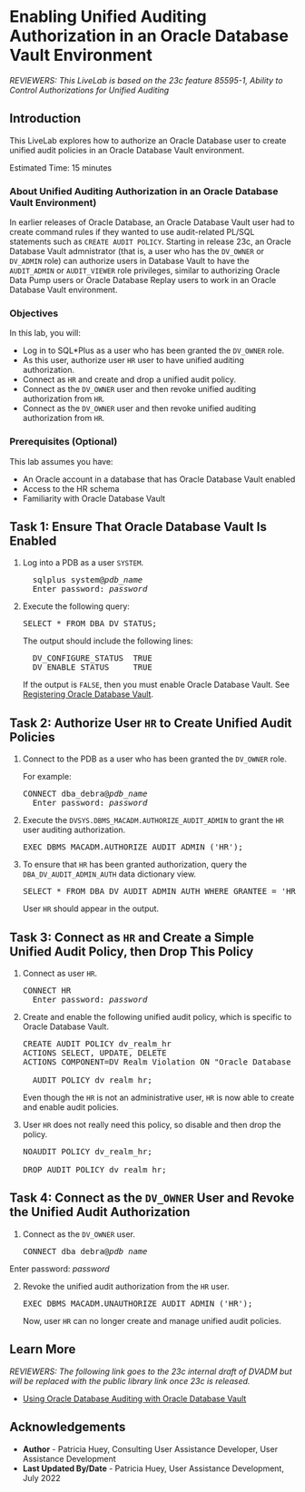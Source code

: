 # Enabling Unified Auditing Authorization in an Oracle Database Vault Environment
*REVIEWERS: This LiveLab is based on the 23c feature 85595-1, Ability to Control Authorizations for Unified Auditing*

## Introduction

This LiveLab explores how to authorize an Oracle Database user to create unified audit policies in an Oracle Database Vault environment.

Estimated Time: 15 minutes

### About Unified Auditing Authorization in an Oracle Database Vault Environment)

In earlier releases of Oracle Database, an Oracle Database Vault user had to create command rules if they wanted to use audit-related PL/SQL statements such as <code>CREATE AUDIT POLICY</code>. Starting in release 23c, an Oracle Database Vault admnistrator (that is, a user who has the <code>DV_OWNER</code> or <code>DV_ADMIN</code> role) can authorize users in Database Vault to have the <code>AUDIT_ADMIN</code> or <code>AUDIT_VIEWER</code> role privileges, similar to authorizing Oracle Data Pump users or Oracle Database Replay users to work in an Oracle Database Vault environment.

### Objectives

In this lab, you will:
* Log in to SQL*Plus as a user who has been granted the <code>DV_OWNER</code> role.
* As this user, authorize user <code>HR</code> user to have unified auditing authorization.
* Connect as <code>HR</code> and create and drop a unified audit policy.
* Connect as the <code>DV_OWNER</code> user and then revoke unified auditing authorization from <code>HR</code>.
* Connect as the <code>DV_OWNER</code> user and then revoke unified auditing authorization from <code>HR</code>.

### Prerequisites (Optional)

This lab assumes you have:
* An Oracle account in a database that has Oracle Database Vault enabled
* Access to the HR schema
* Familiarity with Oracle Database Vault


## Task 1: Ensure That Oracle Database Vault Is Enabled

1. Log into a PDB as a user <code>SYSTEM</code>.

   <pre>
	 sqlplus system@<i>pdb_name</i>
	 Enter password: <i>password</i></pre>

2. Execute the following query:

   <pre>SELECT * FROM DBA_DV_STATUS;</pre>

	 The output should include the following lines:

	 <pre>
	 DV_CONFIGURE_STATUS  TRUE
	 DV_ENABLE_STATUS     TRUE </pre>

	 If the output is <code>FALSE</code>, then you must enable Oracle Database Vault. See [Registering Oracle Database Vault](http://st-doc.us.oracle.com/id_common/review/docbuilder/html/F46691_01/getting-started-with-oracle-database-vault.htm#GUID-68558E32-ABD0-4495-8677-4F9E09283E5D).


## Task 2: Authorize User <code>HR</code> to Create Unified Audit Policies

1. Connect to the PDB as a user who has been granted the <code>DV_OWNER</code> role.

   For example:

	 <pre>CONNECT dba_debra@<i>pdb_name</i>
	 Enter password: <i>password</i> </pre>

2. Execute the <code>DVSYS.DBMS_MACADM.AUTHORIZE_AUDIT_ADMIN</code> to grant the <code>HR</code> user auditing authorization.

   <pre>EXEC DBMS_MACADM.AUTHORIZE_AUDIT_ADMIN ('HR');</pre>

3. To ensure that <code>HR</code> has been granted authorization, query the <code>DBA_DV_AUDIT_ADMIN_AUTH</code> data dictionary view.

   <pre>SELECT * FROM DBA_DV_AUDIT_ADMIN_AUTH WHERE GRANTEE = 'HR'; </pre>

	 User <code>HR</code> should appear in the output.

## Task 3: Connect as <code>HR</code> and Create a Simple Unified Audit Policy, then Drop This Policy

1. Connect as user <code>HR</CODE>.

   <pre>CONNECT HR
	 Enter password: <i>password</i> </pre>

2. Create and enable the following unified audit policy, which is specific to Oracle Database Vault.

   <pre>CREATE AUDIT POLICY dv_realm_hr
   ACTIONS SELECT, UPDATE, DELETE
   ACTIONS COMPONENT=DV Realm Violation ON "Oracle Database Vault";

	 AUDIT POLICY dv_realm_hr;</pre>

	 Even though the <code>HR</code> is not an administrative user, <code>HR</code> is now able to create and enable audit policies.

3. User <code>HR</code> does not really need this policy, so disable and then drop the policy. 	 	 

   <pre>NOAUDIT POLICY dv_realm_hr;

   DROP AUDIT POLICY dv_realm_hr; </pre>

## Task 4: Connect as the <code>DV_OWNER</code> User and Revoke the Unified Audit Authorization   

1. Connect as the <code>DV_OWNER</code> user.

   <pre>CONNECT dba_debra@<i>pdb_name</i>
  Enter password: <i>password</i></pre>

2. Revoke the unified audit authorization from the <code>HR</code> user.

   <pre>EXEC DBMS_MACADM.UNAUTHORIZE_AUDIT_ADMIN ('HR');	 </pre>

	 Now, user <code>HR</code> can no longer create and manage unified audit policies.

## Learn More

*REVIEWERS: The following link goes to the 23c internal draft of DVADM but will be replaced with the public library link once 23c is released.*

* [Using Oracle Database Auditing with Oracle Database Vault](http://st-doc.us.oracle.com/id_common/review/docbuilder/html/F46691_01/dba-operations-in-an-oracle-database-vault-environment.htm#GUID-389D36D3-32F8-4451-965E-76448CDBBB43)

## Acknowledgements
* **Author** - Patricia Huey, Consulting User Assistance Developer, User Assistance Development
* **Last Updated By/Date** - Patricia Huey, User Assistance Development, July 2022
